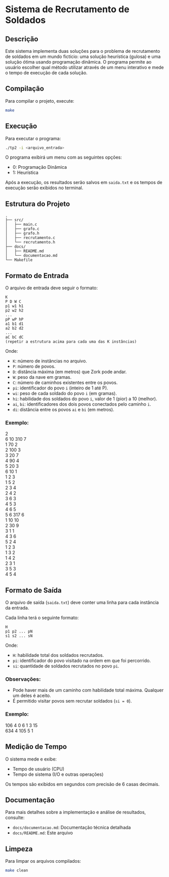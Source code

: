 # Sistema de Recrutamento de Soldados

## Descrição
Este sistema implementa duas soluções para o problema de recrutamento de soldados em um mundo fictício: uma solução heurística (gulosa) e uma solução ótima usando programação dinâmica. O programa permite ao usuário escolher qual método utilizar através de um menu interativo e mede o tempo de execução de cada solução.

## Compilação
Para compilar o projeto, execute:
```bash
make
```

## Execução
Para executar o programa:
```bash
./tp2 -i <arquivo_entrada>
```

O programa exibirá um menu com as seguintes opções:
- 0: Programação Dinâmica
- 1: Heurística

Após a execução, os resultados serão salvos em `saida.txt` e os tempos de execução serão exibidos no terminal.

## Estrutura do Projeto
```
.
├── src/
│   ├── main.c
│   ├── grafo.c
│   ├── grafo.h
│   ├── recrutamento.c
│   └── recrutamento.h
├── docs/
│   ├── README.md
│   └── documentacao.md
└── Makefile
```

## Formato de Entrada
O arquivo de entrada deve seguir o formato:
```
K
P D W C
p1 w1 h1
p2 w2 h2
...
pP wP hP
a1 b1 d1
a2 b2 d2
...
aC bC dC
(repetir a estrutura acima para cada uma das K instâncias)
```
Onde:
- `K`: número de instâncias no arquivo.
- `P`: número de povos.
- `D`: distância máxima (em metros) que Zork pode andar.
- `W`: peso da nave em gramas.
- `C`: número de caminhos existentes entre os povos.
- `pi`: identificador do povo `i` (inteiro de 1 até P).
- `wi`: peso de cada soldado do povo `i` (em gramas).
- `hi`: habilidade dos soldados do povo `i`, valor de 1 (pior) a 10 (melhor).
- `ai`, `bi`: identificadores dos dois povos conectados pelo caminho `i`.
- `di`: distância entre os povos `ai` e `bi` (em metros).

### Exemplo:

2  
6 10 310 7  
1 70 2  
2 100 3  
3 20 7  
4 90 4  
5 20 3  
6 10 1  
1 2 3  
1 5 2  
2 3 4  
2 4 2  
3 6 3  
4 5 3  
4 6 5  
5 6 317 6  
1 10 10  
2 30 9  
3 1 1  
4 3 6  
5 2 4  
1 2 3  
1 3 2  
1 4 2  
2 3 1  
3 5 3  
4 5 4  

## Formato de Saída
O arquivo de saída (`saida.txt`) deve conter uma linha para cada instância da entrada.

Cada linha terá o seguinte formato:
```
H
p1 p2 ... pN
s1 s2 ... sN  
```
Onde:
- `H`: habilidade total dos soldados recrutados.
- `pi`: identificador do povo visitado na ordem em que foi percorrido.
- `si`: quantidade de soldados recrutados no povo `pi`.

### Observações:
- Pode haver mais de um caminho com habilidade total máxima. Qualquer um deles é aceito.
- É permitido visitar povos sem recrutar soldados (`si = 0`).

### Exemplo:

106 4 0 6 1 3 15  
634 4 105 5 1  

## Medição de Tempo
O sistema mede e exibe:
- Tempo de usuário (CPU)
- Tempo de sistema (I/O e outras operações)

Os tempos são exibidos em segundos com precisão de 6 casas decimais.

## Documentação
Para mais detalhes sobre a implementação e análise de resultados, consulte:
- `docs/documentacao.md`: Documentação técnica detalhada
- `docs/README.md`: Este arquivo

## Limpeza
Para limpar os arquivos compilados:
```bash
make clean
``` 